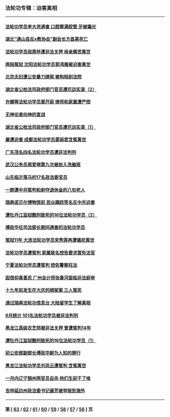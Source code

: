### 法轮功专辑：迫害真相
---
#### [法轮功学员李大尧遇害 口腔塞满胶管 牙被撬光](../../pages/nf4379/n13314991.md) 
#### [湖北“通山县反x教协会”副会长方昌喜死亡](../../pages/nf4379/n13312513.md) 
#### [法轮功学员段燕林遭非法关押 母亲痛苦离世](../../pages/nf4379/n13310763.md) 
#### [两陷冤狱 沈阳法轮功学员郭鸿雁被迫害离世](../../pages/nf4379/n13310194.md) 
#### [北京夫妇遭公安暴力绑架 被构陷到法院](../../pages/nf4379/n13310517.md) 
#### [湖北省公检法司政府部门官员遭厄运实录（2）](../../pages/nf4379/n13307275.md) 
#### [许娜等法轮功学员案开庭 律师和家属遭严控](../../pages/nf4379/n13307921.md) 
#### [无神论者向神的宣战](../../pages/nf4379/n13281535.md) 
#### [湖北省公检法司政府部门官员遭厄运实录（1）](../../pages/nf4379/n13302225.md) 
#### [屡遭迫害 成都法轮功学员晏丽君含冤离世](../../pages/nf4379/n13304194.md) 
#### [广东茂名四名法轮功学员遭非法判刑](../../pages/nf4379/n13302552.md) 
#### [武汉公务员周爱琳第九次被劫入洗脑班](../../pages/nf4379/n13301590.md) 
#### [山东临沂落马的17名政法委官员](../../pages/nf4379/n13299770.md) 
#### [一群遭中共冤判和剥夺退休金的八旬老人](../../pages/nf4379/n13299080.md) 
#### [瑞典诺贝尔博物馆前 民众踊跃签名反中共迫害](../../pages/nf4379/n13296860.md) 
#### [遭牡丹江监狱酷刑致死的16位法轮功学员（2）](../../pages/nf4379/n13295023.md) 
#### [傅政华任司法部长期间遇害的法轮功学员](../../pages/nf4379/n13288173.md) 
#### [冤狱11年 大连法轮功学员宋秀莲再遭骚扰离世](../../pages/nf4379/n13288840.md) 
#### [法轮功学员遭冤判 家属联名控告要求罢免法官](../../pages/nf4379/n13285601.md) 
#### [宁夏法轮功学员遭冤判 控告警察枉法](../../pages/nf4379/n13286925.md) 
#### [因信仰真善忍 广州会计师张春河面临非法庭审](../../pages/nf4379/n13283860.md) 
#### [十九年前发生在大庆的绑架案 三人冤死](../../pages/nf4379/n13284148.md) 
#### [通过瑞典法轮功信息台 大陆留学生了解真相](../../pages/nf4379/n13283471.md) 
#### [9月统计 101名法轮功学员被非法判刑](../../pages/nf4379/n13282958.md) 
#### [黑龙江高级农艺师被非法关押 曾遭冤判14年](../../pages/nf4379/n13281157.md) 
#### [遭牡丹江监狱酷刑致死的16位法轮功学员（1）](../../pages/nf4379/n13278476.md) 
#### [前公安部副部长傅政华鲜为人知的罪行](../../pages/nf4379/n13280381.md) 
#### [黑龙江法轮功学员刘凤云遭冤判 含冤离世](../../pages/nf4379/n13278109.md) 
#### [一月内辽宁锦州两官员自杀 他们生前干了啥](../../pages/nf4379/n13278649.md) 
#### [吉林延边州政法委书记康芳被举报到海外](../../pages/nf4379/n13274896.md) 

---
#### 第 [ [63](./63.md) / [62](./62.md) / [61](./61.md) / [60](./60.md) / [59](./59.md) / [58](./58.md) / [57](./57.md) / [56](./56.md) ] 页
